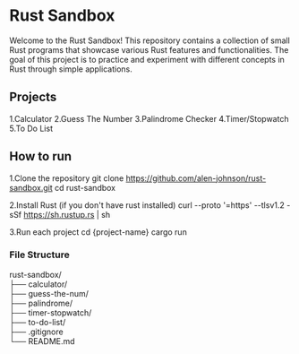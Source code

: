 # Rust Sandbox
Welcome to the Rust Sandbox! This repository contains a collection of small Rust programs that showcase various Rust features and functionalities. The goal of this project is to practice and experiment with different concepts in Rust through simple applications.

## Projects

1.Calculator
2.Guess The Number
3.Palindrome Checker
4.Timer/Stopwatch
5.To Do List

## How to run

1.Clone the repository
    git clone https://github.com/alen-johnson/rust-sandbox.git
    cd rust-sandbox

2.Install Rust (if you don't have rust installed)
    curl --proto '=https' --tlsv1.2 -sSf https://sh.rustup.rs | sh

3.Run each project
    cd {project-name}
    cargo run

### File Structure

rust-sandbox/    
├── calculator/   
├── guess-the-num/   
├── palindrome/    
├── timer-stopwatch/    
├── to-do-list/    
├── .gitignore   
└── README.md   
